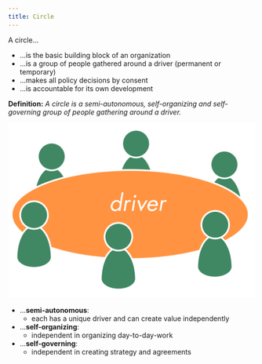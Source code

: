 ```yaml
---
title: Circle
---
```



A circle...

* ...is the basic building block of an organization
* ...is a group of people gathered around a driver (permanent or temporary)
* ...makes all policy decisions by consent
* ...is accountable for its own development


**Definition:** _A circle is a semi-autonomous, self-organizing and self-governing group of people gathering around a driver._

![](img/circle/circle-driver.png)  



* ...**semi-autonomous**: 
    * each has a unique driver and can create value independently
* ...**self-organizing**:
    * independent in organizing day-to-day-work
* ...**self-governing**:
    * independent in creating strategy and agreements